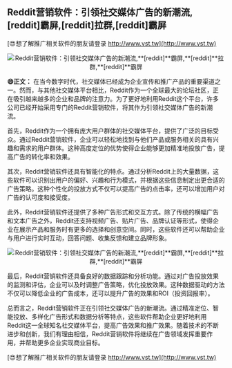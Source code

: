 ## **Reddit营销软件：引领社交媒体广告的新潮流,**[reddit]**霸屏,**[reddit]**拉群,**[reddit]**霸屏**

[😍想了解推广相关软件的朋友请登录 http://www.vst.tw](http://www.vst.tw)

 <center><img src="https://vst.tw/MP4/tuiguang/png/5.png" alt="Reddit营销软件：引领社交媒体广告的新潮流,**[reddit]**霸屏,**[reddit]**拉群,**[reddit]**霸屏"></center>

**😄正文：**
在当今数字时代，社交媒体已经成为企业宣传和推广产品的重要渠道之一。然而，与其他社交媒体平台相比，Reddit作为一个全球最大的论坛社区，正在吸引越来越多的企业和品牌的注意力。为了更好地利用Reddit这个平台，许多公司已经开始采用专门的Reddit营销软件，将其作为引领社交媒体广告的新潮流。

首先，Reddit作为一个拥有庞大用户群体的社交媒体平台，提供了广泛的目标受众。通过Reddit营销软件，企业可以轻松地找到与他们产品或服务相关的具有兴趣和需求的用户群体。这种高度定位的优势使得企业能够更加精准地投放广告，提高广告的转化率和效果。

其次，Reddit营销软件还具有智能化的特点。通过分析Reddit上的大量数据，这些软件可以识别出用户的偏好、兴趣和行为模式，并根据这些信息制定出更合适的广告策略。这种个性化的投放方式不仅可以提高广告的点击率，还可以增加用户对广告的认可度和接受度。

此外，Reddit营销软件还提供了多种广告形式和交互方式。除了传统的横幅广告和文本广告之外，Reddit还支持视频广告、贴片广告、品牌认证等形式，使得企业在展示产品和服务时有更多的选择和创意空间。同时，这些软件还可以帮助企业与用户进行实时互动，回答问题、收集反馈和建立品牌形象。

 <center><img src="https://vst.tw/MP4/tuiguang/png/3.png" alt="Reddit营销软件：引领社交媒体广告的新潮流,**[reddit]**霸屏,**[reddit]**拉群,**[reddit]**霸屏"></center>

最后，Reddit营销软件还具备良好的数据跟踪和分析功能。通过对广告投放效果的监测和评估，企业可以及时调整广告策略，优化投放效果。这种数据驱动的方法不仅可以降低企业的广告成本，还可以提升广告的效果和ROI（投资回报率）。

总而言之，Reddit营销软件正在引领社交媒体广告的新潮流。通过精准定位、智能投放、多样化广告形式和数据分析等特点，这些软件帮助企业更好地利用Reddit这一全球知名社交媒体平台，提高广告效果和推广效果。随着技术的不断进步和创新，我们有理由相信，Reddit营销软件将继续在广告领域发挥重要作用，并帮助更多企业实现商业目标。

[😍想了解推广相关软件的朋友请登录 http://www.vst.tw](http://www.vst.tw)



